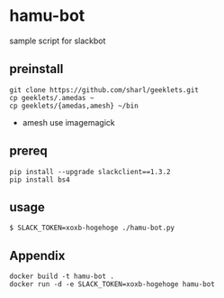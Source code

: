 hamu-bot
========

sample script for slackbot

## preinstall
```
git clone https://github.com/sharl/geeklets.git
cp geeklets/.amedas ~
cp geeklets/{amedas,amesh} ~/bin
```

- amesh use imagemagick

## prereq
```
pip install --upgrade slackclient==1.3.2
pip install bs4
```

## usage

```
$ SLACK_TOKEN=xoxb-hogehoge ./hamu-bot.py
```

## Appendix
```
docker build -t hamu-bot .
docker run -d -e SLACK_TOKEN=xoxb-hogehoge hamu-bot
```

